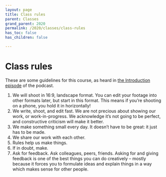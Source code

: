 ```yaml
---
layout: page
title: Class rules
parent: Classes
grand_parent: 2020
permalink: /2020/classes/class-rules
has_toc: false
has_children: false

---
```


# Class rules

These are some guidelines for this course, as heard in [the Introduction episode](https://sd.olliepalmer.com/2020/classes/w00e00#course-rules) of the podcast.

1. We will shoot in 16:9, landscape format. You can edit your footage into other formats later, but start in this format. This means if you’re shooting on a phone, you hold it in horizontally!
2. We write, shoot, and edit fast. We are not precious about showing our work, or work-in-progress. We acknowledge it’s not going to be perfect, and constructive criticism will make it better.
3. We make something small every day. It doesn’t have to be great: it just has to be made.
4. We share our work with each other.
5. Rules help us make things.
6. If in doubt, make.
7. Ask for feedback. Ask colleagues, peers, friends. Asking for and giving feedback is one of the best things you can do creatively – mostly because it forces you to formulate ideas and explain things in a way which makes sense for other people.
